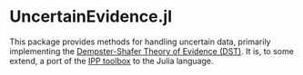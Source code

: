 # UncertainEvidence.jl

This package provides methods for handling uncertain data, primarily implementing the [Dempster-Shafer Theory of Evidence (DST)](https://en.wikipedia.org/wiki/Dempster%E2%80%93Shafer_theory). It is, to some extend, a port of the [IPP toolbox](https://www.uni-due.de/il/ipptoolbox.php) to the Julia language.
